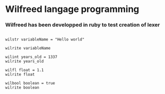 
# Wilfreed langage programming

### Wilfreed has been developped in ruby to test creation of lexer

```wilfreed

wilstr variableName = "Hello world"

wilrite variableName

wilint years_old = 1337
wilrite years_old

wilfl float = 1.1
wilrite float

wilbool boolean = true
wilrite boolean

```
